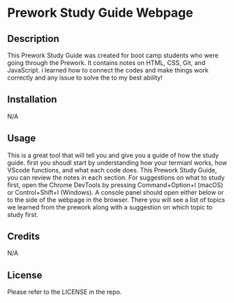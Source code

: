 # Prework Study Guide Webpage

## Description

This Prework Study Guide was created for boot camp students who were going through the Prework. It contains notes on HTML, CSS, Git, and JavaScript. i learned how to connect the codes and make things work correctly and any issue to solve the to my best ability!

## Installation

N/A

## Usage

This is a great tool that will tell you and give you a guide of how the study guide. first you shoudl start by understanding how your termianl works, how VScode functions, and what each code does. This Prework Study Guide, you can review the notes in each section. For suggestions on what to study first, open the Chrome DevTools by pressing Command+Option+I (macOS) or Control+Shift+I (Windows). A console panel should open either below or to the side of the webpage in the browser. There you will see a list of topics we learned from the prework along with a suggestion on which topic to study first. 


## Credits

N/A

## License

Please refer to the LICENSE in the repo.

